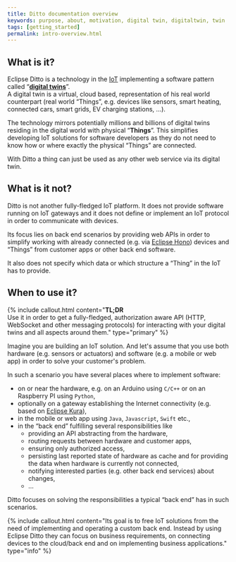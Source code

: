 ```yaml
---
title: Ditto documentation overview
keywords: purpose, about, motivation, digital twin, digitaltwin, twin
tags: [getting_started]
permalink: intro-overview.html
---
```



## What is it?

Eclipse Ditto is a technology in the <a href="#" data-toggle="tooltip" data-original-title="{{site.data.glossary.iot}}">IoT</a> 
implementing a software pattern called “**[digital twins](intro-digitaltwins.html)**”.<br/>
A digital twin is a virtual, cloud based, representation of his real world counterpart 
(real world “Things”, e.g. devices like sensors, smart heating, connected cars, smart grids, EV charging stations, …).

The technology mirrors potentially millions and billions of digital twins residing in the digital world with physical “**Things**”. 
This simplifies developing IoT solutions for software developers as they do not need to know how or where 
exactly the physical “Things” are connected.

With Ditto a thing can just be used as any other web service via its digital twin.


## What is it not?

Ditto is not another fully-fledged IoT platform. It does not provide software running on IoT gateways and it does not
define or implement an IoT protocol in order to communicate with devices.

Its focus lies on back end scenarios by providing web APIs in order to simplify working with already connected (e.g. 
via [Eclipse Hono](https://www.eclipse.org/hono/)) devices and “Things” from customer apps or other back end software.

It also does not specify which data or which structure a “Thing” in the IoT has to provide. 


## When to use it?

  {% include callout.html content="**TL;DR**<br/>Use it in order to get a fully-fledged, authorization aware API 
  (HTTP, WebSocket and other messaging protocols) for interacting with your digital twins and all aspects around them." type="primary" %}

Imagine you are building an IoT solution. And let's assume that you use both hardware (e.g. sensors or actuators) and
software (e.g. a mobile or web app) in order to solve your customer's problem.

In such a scenario you have several places where to implement software:
* on or near the hardware, e.g. on an Arduino using `C/C++` or on an Raspberry PI using `Python`,
* optionally on a gateway establishing the Internet connectivity (e.g. based on [Eclipse Kura](https://www.eclipse.org/kura/)),
* in the mobile or web app using `Java`, `Javascript`, `Swift` etc.,
* in the “back end” fulfilling several responsibilities like
    * providing an API abstracting from the hardware,
    * routing requests between hardware and customer apps,
    * ensuring only authorized access,
    * persisting last reported state of hardware as cache and for providing the data when hardware is currently not connected,
    * notifying interested parties (e.g. other back end services) about changes,
    * …

Ditto focuses on solving the responsibilities a typical “back end” has in such scenarios.

  {% include callout.html content="Its goal is to free IoT solutions from the need of implementing and operating a 
  custom back end. Instead by using Eclipse Ditto they can focus on business requirements, on connecting devices to
  the cloud/back end and on implementing business applications." type="info" %} 
